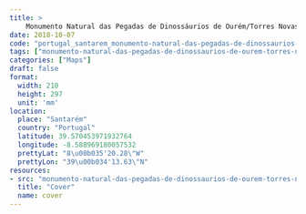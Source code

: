 ```yaml
---
title: > 
    Monumento Natural das Pegadas de Dinossáurios de Ourém/Torres Novas
date: 2018-10-07
code: "portugal_santarem_monumento-natural-das-pegadas-de-dinossaurios-de-ourem-torres-novas_19925"
tags: ["monumento-natural-das-pegadas-de-dinossaurios-de-ourem-torres-novas", "map", "architecture", "buildings", "Santarém", "Portugal"]
categories: ["Maps"]
draft: false
format:
  width: 210
  height: 297
  unit: 'mm'
location:
  place: "Santarém"
  country: "Portugal"
  latitude: 39.570453971932764
  longitude: -8.588969180057532
  prettyLat: "8\u00b035'20.28\"W"
  prettyLon: "39\u00b034'13.63\"N"
resources:
- src: "monumento-natural-das-pegadas-de-dinossaurios-de-ourem-torres-novas_19925.png"
  title: "Cover"
  name: cover
---
```

